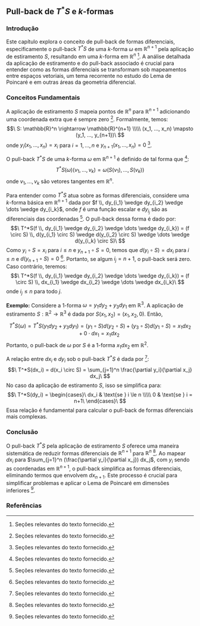 ## Pull-back de $T^*S$ e $k$-formas

### Introdução
Este capítulo explora o conceito de pull-back de formas diferenciais, especificamente o pull-back $T^*S$ de uma $k$-forma $\omega$ em $\mathbb{R}^{n+1}$ pela aplicação de estiramento $S$, resultando em uma $k$-forma em $\mathbb{R}^n$ [^269]. A análise detalhada da aplicação de estiramento e do pull-back associado é crucial para entender como as formas diferenciais se transformam sob mapeamentos entre espaços vetoriais, um tema recorrente no estudo do Lema de Poincaré e em outras áreas da geometria diferencial.

### Conceitos Fundamentais
A aplicação de estiramento $S$ mapeia pontos de $\mathbb{R}^n$ para $\mathbb{R}^{n+1}$ adicionando uma coordenada extra que é sempre zero [^269]. Formalmente, temos:
$$\
S: \mathbb{R}^n \rightarrow \mathbb{R}^{n+1} \\\\\
(x_1, ..., x_n) \mapsto (y_1, ..., y_{n+1})\
$$
onde $y_i(x_1, ..., x_n) = x_i$ para $i = 1, ..., n$ e $y_{n+1}(x_1, ..., x_n) = 0$ [^269].

O pull-back $T^*S$ de uma $k$-forma $\omega$ em $\mathbb{R}^{n+1}$ é definido de tal forma que [^269]:
$$\
T^*S(\omega)(v_1, ..., v_k) = \omega(S(v_1), ..., S(v_k))\
$$
onde $v_1, ..., v_k$ são vetores tangentes em $\mathbb{R}^n$.

Para entender como $T^*S$ atua sobre as formas diferenciais, considere uma $k$-forma básica em $\mathbb{R}^{n+1}$ dada por $f \\, dy_{i_1} \wedge dy_{i_2} \wedge \dots \wedge dy_{i_k}$, onde $f$ é uma função escalar e $dy_{i_j}$ são as diferenciais das coordenadas [^269]. O pull-back dessa forma é dado por:
$$\
T^*S(f \\, dy_{i_1} \wedge dy_{i_2} \wedge \dots \wedge dy_{i_k}) = (f \circ S) \\, d(y_{i_1} \circ S) \wedge d(y_{i_2} \circ S) \wedge \dots \wedge d(y_{i_k} \circ S)\
$$
Como $y_i \circ S = x_i$ para $i \le n$ e $y_{n+1} \circ S = 0$, temos que $d(y_i \circ S) = dx_i$ para $i \le n$ e $d(y_{n+1} \circ S) = 0$ [^269]. Portanto, se algum $i_j = n+1$, o pull-back será zero. Caso contrário, teremos:
$$\
T^*S(f \\, dy_{i_1} \wedge dy_{i_2} \wedge \dots \wedge dy_{i_k}) = (f \circ S) \\, dx_{i_1} \wedge dx_{i_2} \wedge \dots \wedge dx_{i_k}\
$$
onde $i_j \le n$ para todo $j$.

**Exemplo:**
Considere a 1-forma $\omega = y_1 dy_2 + y_3 dy_1$ em $\mathbb{R}^3$. A aplicação de estiramento $S: \mathbb{R}^2 \rightarrow \mathbb{R}^3$ é dada por $S(x_1, x_2) = (x_1, x_2, 0)$. Então,
$$\
T^*S(\omega) = T^*S(y_1 dy_2 + y_3 dy_1) = (y_1 \circ S) d(y_2 \circ S) + (y_3 \circ S) d(y_1 \circ S) = x_1 dx_2 + 0 \cdot dx_1 = x_1 dx_2\
$$
Portanto, o pull-back de $\omega$ por $S$ é a 1-forma $x_1 dx_2$ em $\mathbb{R}^2$.

A relação entre $dx_i$ e $dy_i$ sob o pull-back $T^*S$ é dada por [^269]:
$$\
T^*S(dx_i) = d(x_i \circ S) = \sum_{j=1}^n \frac{\partial y_i}{\partial x_j} dx_j\
$$
No caso da aplicação de estiramento $S$, isso se simplifica para:
$$\
T^*S(dy_i) =
\begin{cases}\
dx_i & \text{se } i \le n \\\\\
0 & \text{se } i = n+1\
\end{cases}\
$$
Essa relação é fundamental para calcular o pull-back de formas diferenciais mais complexas.

### Conclusão
O pull-back $T^*S$ pela aplicação de estiramento $S$ oferece uma maneira sistemática de reduzir formas diferenciais de $\mathbb{R}^{n+1}$ para $\mathbb{R}^n$ [^269]. Ao mapear $dx_i$ para $\sum_{j=1}^n (\frac{\partial y_i}{\partial x_j}) dx_j$, com $y_i$ sendo as coordenadas em $\mathbb{R}^{n+1}$, o pull-back simplifica as formas diferenciais, eliminando termos que envolvem $dx_{n+1}$. Este processo é crucial para simplificar problemas e aplicar o Lema de Poincaré em dimensões inferiores [^269].

### Referências
[^269]: Seções relevantes do texto fornecido.

<!-- END -->